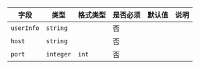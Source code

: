 | 字段 | 类型 | 格式类型 | 是否必须 | 默认值 | 说明 |
|---|---|---|---|---|---|
| `userInfo` | `string` |  | 否 |  |
| `host` | `string` |  | 否 |  |
| `port` | `integer` | `int` | 否 |  |
